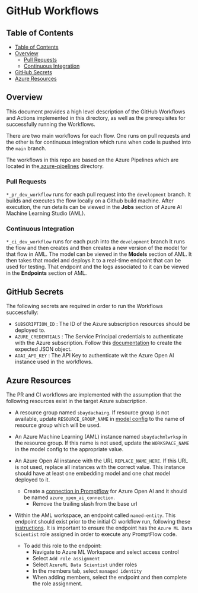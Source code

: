 # GitHub Workflows

## Table of Contents

- [Table of Contents](#table-of-contents)
- [Overview](#overview)
  - [Pull Requests](#pull-requests)
  - [Continuous Integration](#continuous-integration)
- [GitHub Secrets](#github-secrets)
- [Azure Resources](#azure-resources)

## Overview

This document provides a high level description of the GitHub Workflows and Actions implemented in this directory, as well as the prerequisites for successfully running the Workflows.

There are two main workflows for each flow. One runs on pull requests and the other is for continuous integration which runs when code is pushed into the `main` branch.

The workflows in this repo are based on the Azure Pipelines which are located in the[.azure-pipelines](../.azure-pipelines) directory.

### Pull Requests

`*_pr_dev_workflow` runs for each pull request into the `development` branch.
It builds and executes the flow locally on a Github build machine. After execution, the run details can be viewed in the **Jobs** section of Azure AI Machine Learning Studio (AML).

### Continuous Integration

`*_ci_dev_workflow` runs for each push into the `development` branch
It runs the flow and then creates and then creates a new version of the model for that flow in AML. The model can be viewed in the **Models** section of AML. It then takes that model and deploys it to a real-time endpoint that can be used for testing. That endpoint and the logs associated to it can be viewed in the **Endpoints** section of AML.

## GitHub Secrets

The following secrets are required in order to run the Workflows successfully:

- `SUBSCRIPTION_ID` : The ID of the Azure subscription resources should be deployed to.
- `AZURE_CREDENTIALS` : The Service Principal credentials to authenticate with the Azure subscription. Follow this [documentation](<https://learn.microsoft.com/en-us/cli/azure/ad/sp?view=azure-cli-latest#az-ad-sp-create-for-rbac()>) to create the expected JSON object.
- `AOAI_API_KEY` : The API Key to authenticate wit the Azure Open AI instance used in the workflows.

## Azure Resources

The PR and CI workflows are implemented with the assumption that the following resources exist in the target Azure subscription.

- A resource group named `sbaydachairg`. If resource group is not available, update `RESOURCE_GROUP_NAME` in [model config](/config/model_config.json) to the name of resource group which will be used.

- An Azure Machine Learning (AML) instance named `sbaydachmlwrksp` in the resource group. If this name is not used, update the `WORKSPACE_NAME` in the model config to the appropriate value.

- An Azure Open AI instance with the URL `REPLACE_NAME_HERE`. If this URL is not used, replace all instances with the correct value. This instance should have at least one embedding model and one chat model deployed to it.

  - Create a [connection in Promptflow](https://learn.microsoft.com/en-us/azure/machine-learning/prompt-flow/get-started-prompt-flow?view=azureml-api-2#connection) for Azure Open AI and it should be named `azure_open_ai_connection`.
    - Remove the trailing slash from the base url

- Within the AML workspace, an endpoint called `named-entity`. This endpoint should exist prior to the initial CI workflow run, following these [instructions](https://learn.microsoft.com/en-us/azure/machine-learning/how-to-deploy-online-endpoints). It is important to ensure the endpoint has the `Azure ML Data Scientist` role assigned in order to execute any PromptFlow code.
  - To add this role to the endpoint:
    - Navigate to Azure ML Workspace and select access control
    - Select `Add role assignment`
    - Select `AzureML Data Scientist` under roles
    - In the members tab, select `managed identity`
    - When adding members, select the endpoint and then complete the role assignment.
